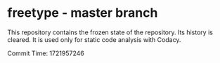 # freetype - master branch

This repository contains the frozen state of the repository.
Its history is cleared. It is used only for static code
analysis with Codacy.

Commit Time: 1721957246